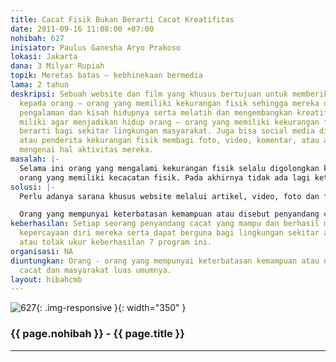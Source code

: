 ```yaml
---
title: Cacat Fisik Bukan Berarti Cacat Kreatifitas
date: 2011-09-16 11:08:00 +07:00
nohibah: 627
inisiator: Paulus Ganesha Aryo Prakoso
lokasi: Jakarta
dana: 3 Milyar Rupiah
topik: Meretas batas – kebhinekaan bermedia
lama: 2 tahun
deskripsi: Sebuah website dan film yang khusus bertujuan untuk memberikan inspirasi
  kepada orang – orang yang memiliki kekurangan fisik sehingga mereka dapat berbagi
  pengalaman dan kisah hidupnya serta melatih dan mengembangkan kreatifitas yang mereka
  miliki agar menjadikan hidup orang – orang yang memiliki kekurangan fisik lebih
  berarti bagi sekitar lingkungan masyarakat. Juga bisa social media dimana pengguna
  atau penderita kekurangan fisik membagi foto, video, komentar, atau artikel yang
  mengenai hal aktivitas mereka.
masalah: |-
  Selama ini orang yang mengalami kekurangan fisik selalu digolongkan kaum margin dan tidak memiliki kemampuan dalam bersosialisasi, sehingga mereka dianggap kurang kredibilitas dan kapabilitas dalam bekerja. Masalah seperti inilah yang masih terlihat di Indonesia. Padahal orang yang kekurangan fisik masih bisa bekerja dengan pemikirannya. Sehingga seharusya mereka harus diberikan motivasi tinggi agar mereka dapat diterima di dunia kerja dan mampu bersosialisasi seperti manusia normal lainnya. Begitu juga orang yang memiliki fisik yang normal, seharusnya bisa termotivasi setelah melihat semangat dan perjuangan
  orang yang memiliki kecacatan fisik. Pada akhirnya tidak ada lagi keterbatasan bagi orang yang memiliki kecacatan fisik dalam bersosialisasi dan bisa merasakan dunia kerja seperti orang normal.
solusi: |-
  Perlu adanya sarana khusus website melalui artikel, video, foto dan file suara yang bisa dijadikan tempat berbagi pengalaman dan kesuksesan bagi mereka yang memiliki kekurangan fisik. Untuk dijadikan inspirasi yang dapat memotivasi orang mengalami kekurangan fisik yang lain maupun orang normal. Agar semua orang tidak ada lagi yang merasakan keterbatasan dalam diri mereka yang dapat menghambat kreatifitasnya. Lagipula, membuat film yang memerankan orang yang memiliki kekurangan fisik dapat memberikan inspirasi dan motivasi pada orang – orang yang memiliki kekurangan fisik baik masyarakat umum.

  Orang yang mempunyai keterbatasan kemampuan atau disebut penyandang cacat dan masyarakat luas umumnya.
keberhasilan: Setiap seorang penyandang cacat yang mampu dan berhasil membangkitkan
  kepercayaan diri mereka serta dapat berguna bagi lingkungan sekitar adalah parameter
  atau tolak ukur keberhasilan 7 program ini.
organisasi: NA
diuntungkan: Orang - orang yang mempunyai keterbatasan kemampuan atau disebut penyandang
  cacat dan masyarakat luas umumnya.
layout: hibahcmb
---
```


![627](/static/img/hibahcmb/627.png){: .img-responsive }{: width="350" }

### {{ page.nohibah }} - {{ page.title }}

---
